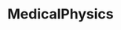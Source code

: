 ---
title: MedicalPhysics
crosslinks:
- medicine
- Radiology
- AMAAggregator
- Physics
- 3Dprinting
- livven
---